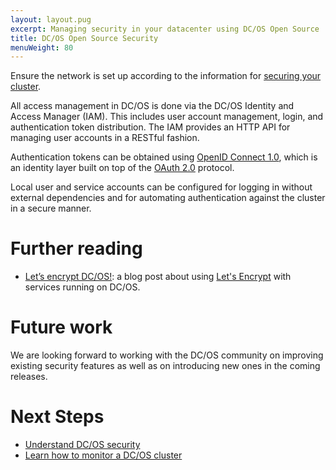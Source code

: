 ```yaml
---
layout: layout.pug
excerpt: Managing security in your datacenter using DC/OS Open Source
title: DC/OS Open Source Security
menuWeight: 80
---
```

<!-- The source repository for this topic is https://github.com/dcos/dcos-docs-site -->

Ensure the network is set up according to the information for [securing your cluster](/1.14/administering-clusters/securing-your-cluster/).

All access management in DC/OS is done via the DC/OS Identity and Access Manager (IAM). This includes user account management, login, and authentication token distribution. The IAM provides an HTTP API for managing user accounts in a RESTful fashion.

Authentication tokens can be obtained using [OpenID Connect 1.0](https://openid.net/specs/openid-connect-core-1_0.html), which is an identity layer built on top of the [OAuth 2.0](http://oauth.net/2/) protocol.

Local user and service accounts can be configured for logging in without external dependencies and for automating authentication against the cluster in a secure manner.

# Further reading

- [Let’s encrypt DC/OS!](https://mesosphere.com/blog/2016/04/06/lets-encrypt-dcos/):
  a blog post about using [Let's Encrypt](https://letsencrypt.org/) with
  services running on DC/OS.

# Future work

We are looking forward to working with the DC/OS community on improving existing
security features as well as on introducing new ones in the coming releases.

# Next Steps

- [Understand DC/OS security](/1.14/administering-clusters/)
- [Learn how to monitor a DC/OS cluster](/1.14/monitoring/)
